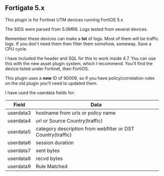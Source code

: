 ## Fortigate 5.x

This plugin is for Fortinet UTM devices running FortiOS 5.x

The SIDS were parsed from 5.0MR6.  Logs tested from several devices. 

Remember these devices can make a **lot** of logs.  Most of them will be traffic logs.  If you don't need them then filter them somehow, someway.  Save a CPU cycle.

I have included the header and SQL for this to work inside 4.7.  You can use this with the new asset plugin system, which I recommend.  You'll find the device listed under Fortinet, then FortiOS.  

This plugin uses a **new** ID of 90009, so if you have policy/correlation rules on the old plugin you'll need to updated them.  


I have used the userdata fields for:

Field | Data
----- | ------
userdata3 | hostname from urls or policy name
userdata4 | url or Source Country(traffic)
userdata5 | category description from webfilter or DST Country(traffic)
userdata6 | session duration
userdata7 | sent bytes
userdata8 | recvd bytes
userdata9 | Rule Matched



